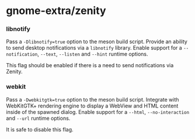 # gnome-extra/zenity

### libnotify
Pass a `-Dlibnotify=true` option to the meson build script. Provide an ability to send desktop notifications via a `libnotify` library. Enable support for a `--notification`, `--text`, `--listen` and `--hint` runtime options.

This flag should be enabled if there is a need to send notifications via Zenity.

### webkit
Pass a `-Dwebkitgtk=true` option to the meson build script. Integrate with WebKitGTK+ rendering engine to display a WebView and HTML content inside of the spawned dialog. Enable support for a `--html`, `--no-interaction` and `--url` runtime options.

It is safe to disable this flag.
